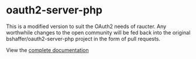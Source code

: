oauth2-server-php
=================

This is a modified version to suit the OAuth2 needs of raucter. Any worthwhile changes to the open community will be fed back into the original bshaffer/oauth2-server-php project in the form of pull requests.


View the [complete documentation](http://bshaffer.github.io/oauth2-server-php-docs/)
